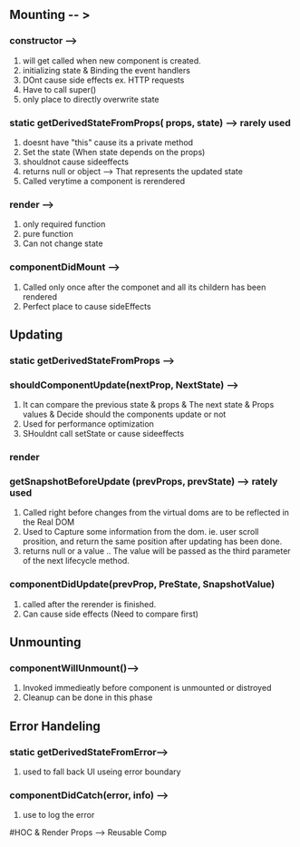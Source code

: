 ## Mounting -- >

### constructor -->  
1. will get called when new component is created.
2. initializing state & Binding the event handlers
3. DOnt cause side effects ex. HTTP requests
4. Have to call super()
5. only place to directly overwrite state

### static getDerivedStateFromProps( props, state) --> rarely used
1. doesnt have "this" cause its a private method
2. Set the state (When state depends on the props)
3. shouldnot cause sideeffects
4. returns null or object --> That represents the updated state
5. Called verytime a component is rerendered

### render -->
1. only required function
2. pure function
3. Can not change state

### componentDidMount -->
1. Called only once after the componet and all its childern has been rendered
2. Perfect place to cause sideEffects


## Updating

### static getDerivedStateFromProps --> 

### shouldComponentUpdate(nextProp, NextState) --> 
1. It can compare the previous state & props & The next state & Props values & Decide should the components update or not
2. Used for performance optimization
3. SHouldnt call setState or cause sideeffects

### render

### getSnapshotBeforeUpdate (prevProps, prevState) --> rately used

1. Called right before changes from the virtual doms are to be reflected in the Real DOM
2. Used to Capture some information from the dom. ie. user scroll prosition, and return the same position after updating has been done.
3. returns null or a value .. The value will be passed as the third parameter of the next lifecycle method.

### componentDidUpdate(prevProp, PreState, SnapshotValue)
1. called after the rerender is finished.
2. Can cause side effects (Need to compare first)


## Unmounting

### componentWillUnmount()-->
1. Invoked immedieatly before component is unmounted or distroyed
2. Cleanup can be done in this phase


## Error Handeling

### static getDerivedStateFromError-->
1. used to fall back UI useing error boundary

### componentDidCatch(error, info) -->
1. use to log the error


#HOC & Render Props --> Reusable Comp

